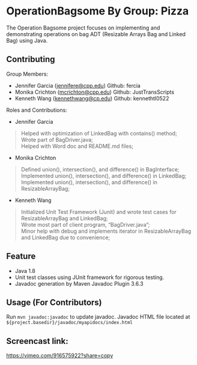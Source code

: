 # OperationBagsome By Group: Pizza
The Operation Bagsome project focuses on implementing and demonstrating operations on bag ADT (Resizable Arrays Bag and Linked Bag) using Java. 

## Contributing
Group Members: 
- Jennifer Garcia (jennifere@cpp.edu) Github: fercia 
- Monika Crichton (mcrichton@cpp.edu) Github: JustTransScripts 
- Kenneth Wang (kennethwang@cp.edu) Github: kennethtl0522 

Roles and Contributions:

- Jennifer Garcia
  
> Helped with optimization of LinkedBag  with contains() method;  
> Wrote part of BagDriver.java;  
> Helped with Word doc and README.md files;  

- Monika Crichton
  
> Defined union(), intersection(), and difference() in BagInterface;  
> Implemented union(), intersection(), and difference() in LinkedBag;  
> Implemented union(), intersection(), and difference() in ResizableArrayBag;  

- Kenneth Wang
  
> Initialized Unit Test Framework (Junit) and wrote test cases for ResizableArrayBag and LinkedBag;  
> Wrote most part of client program, “BagDriver.java”;  
> Minor help with debug and implements iterator in ResizableArrayBag and LinkedBag due to convenience;  

## Feature
- Java 1.8
- Unit test classes using JUnit framework for rigorous testing.
- Javadoc generation by Maven Javadoc Plugin 3.6.3

## Usage (For Contributors)
Run ```mvn javadoc:javadoc``` to update javadoc.
Javadoc HTML file located at ```${project.basedir}/javadoc/myapidocs/index.html```

## Screencast link: 
https://vimeo.com/916575922?share=copy


